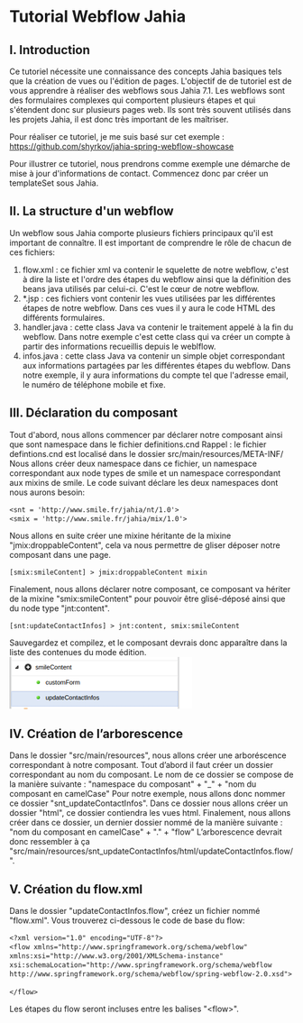 Tutorial Webflow Jahia
======================

I. Introduction
---------------
Ce tutoriel nécessite une connaissance des concepts Jahia basiques tels que la création de vues ou l'édition de pages.
L'objectif de de tutoriel est de vous apprendre à réaliser des webflows sous Jahia 7.1. 
Les webflows sont des formulaires complexes qui comportent plusieurs étapes et qui s'étendent donc sur plusieurs pages web. 
Ils sont très souvent utilisés dans les projets Jahia, il est donc très important de les maîtriser. 

Pour réaliser ce tutoriel, je me suis basé sur cet exemple : https://github.com/shyrkov/jahia-spring-webflow-showcase

Pour illustrer ce tutoriel, nous prendrons comme exemple une démarche de mise à jour d'informations de contact.
Commencez donc par créer un templateSet sous Jahia.

II. La structure d'un webflow
-----------------------------
Un webflow sous Jahia comporte plusieurs fichiers principaux qu'il est important de connaître.
Il est important de comprendre le rôle de chacun de ces fichiers:
1. flow.xml : ce fichier xml va contenir le squelette de notre webflow, c'est à dire la liste et l'ordre des étapes du webflow ainsi que la définition des beans java utilisés par celui-ci. C'est le cœur de notre webflow.
2. *.jsp : ces fichiers vont contenir les vues utilisées par les différentes étapes de notre webflow. Dans ces vues il y aura le code HTML des différents formulaires.
3. handler.java : cette class Java va contenir le traitement appelé à la fin du webflow. Dans notre exemple c'est cette class qui va créer un compte à partir des informations recueillis depuis le weblflow.
4. infos.java : cette class Java va contenir un simple objet correspondant aux informations partagées par les différentes étapes du webflow. Dans notre exemple, il y aura informations du compte tel que l'adresse email, le numéro de téléphone mobile et fixe.  

III. Déclaration du composant
-----------------------------
Tout d'abord, nous allons commencer par déclarer notre composant ainsi que sont namespace dans le fichier definitions.cnd
Rappel : le fichier defintions.cnd est localisé dans le dossier src/main/resources/META-INF/
Nous allons créer deux namespace dans ce fichier, un namespace correspondant aux node types de smile et un namespace correspondant aux mixins de smile.
Le code suivant déclare les deux namespaces dont nous aurons besoin:
```
<snt = 'http://www.smile.fr/jahia/nt/1.0'>
<smix = 'http://www.smile.fr/jahia/mix/1.0'>
```
Nous allons en suite créer une mixine héritante de la mixine "jmix:droppableContent", cela va nous permettre de gliser déposer notre composant dans une page.
```
[smix:smileContent] > jmix:droppableContent mixin
```
Finalement, nous allons déclarer notre composant, ce composant va hériter de la mixine "smix:smileContent" pour pouvoir être glisé-déposé ainsi que du node type "jnt:content".
```
[snt:updateContactInfos] > jnt:content, smix:smileContent
```
Sauvegardez et compilez, et le composant devrais donc apparaître dans la liste des contenues du mode édition.
![alt text](img/screen-shot-2.jpg)

IV. Création de l’arborescence
------------------------------
Dans le dossier "src/main/resources", nous allons créer une arboréscence correspondant à notre composant.
Tout d’abord il faut créer un dossier correspondant au nom du composant. Le nom de ce dossier se compose de la manière suivante : "namespace du composant" + "_" + "nom du composant en camelCase"
Pour notre exemple, nous allons donc nommer ce dossier "snt\_updateContactInfos".
Dans ce dossier nous allons créer un dossier "html", ce dossier contiendra les vues html.
Finalement, nous allons créer dans ce dossier, un dernier dossier nommé de la manière suivante : "nom du composant en camelCase" + "." + "flow"
L’arborescence devrait donc ressembler à ça "src/main/resources/snt\_updateContactInfos/html/updateContactInfos.flow/".

V. Création du flow.xml
------------------------
Dans le dossier "updateContactInfos.flow", créez un fichier nommé "flow.xml".
Vous trouverez ci-dessous le code de base du flow:
```
<?xml version="1.0" encoding="UTF-8"?>
<flow xmlns="http://www.springframework.org/schema/webflow" xmlns:xsi="http://www.w3.org/2001/XMLSchema-instance" xsi:schemaLocation="http://www.springframework.org/schema/webflow http://www.springframework.org/schema/webflow/spring-webflow-2.0.xsd">

</flow>
```
Les étapes du flow seront incluses entre les balises "\<flow></flow>".